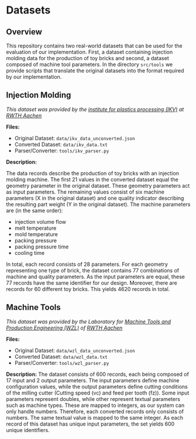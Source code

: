 # Datasets

## Overview

This repository contains two real-world datasets that can be used for the evaluation of our implementation.
First, a dataset containing injection molding data for the production of toy bricks and second, a dataset composed of machine tool parameters.
In the directory `src/tools` we provide scripts that translate the original datasets into the format required by our implementation.

## Injection Molding

*This dataset was provided by the [institute for plastics processing (IKV)](https://www.ikv-aachen.de/) at [RWTH Aachen](https://www.rwth-aachen.de/)*

**Files:**

- Original Dataset: `data/ikv_data_unconverted.json`
- Converted Dataset: `data/ikv_data.txt`
- Parser/Converter: `tools/ikv_parser.py`

**Description:**

The data records describe the production of toy bricks with an injection molding machine.
The first 21 values in the converted dataset equal the geometry parameter in the original dataset.
These geometry parameters act as input parameters.
The remaining values consist of six machine parameters (X in the original dataset) and one quality indicator describing the resulting part weight (Y in the original dataset).
The machine parameters are (in the same order):

- injection volume flow
- melt temperature
- mold temperature
- packing pressure
- packing pressure time
- cooling time

In total, each record consists of 28 parameters.
For each geometry representing one type of brick, the dataset contains 77 combinations of machine and quality parameters.
As the input parameters are equal, these 77 records have the same identifier for our design.
Moreover, there are records for 60 different toy bricks.
This yields 4620 records in total.


## Machine Tools

*This dataset was provided by the Laboratory for [Machine Tools and Production Engineering (WZL)](https://www.wzl.rwth-aachen.de/) of [RWTH Aachen](https://www.rwth-aachen.de/)*

**Files:**

- Original Dataset: `data/wzl_data_unconverted.json`
- Converted Dataset: `data/wzl_data.txt`
- Parser/Converter: `tools/wzl_parser.py`

**Description:**
The dataset consists of 600 records, each being composed of 17 input and 2 output parameters.
The input parameters define machine configuration values, while the output parameters define cutting conditions of the milling cutter (Cutting speed (vc) and feed per tooth (fz)).
Some input parameters represent doubles, while other represent textual parameters such as machine types.
These are mapped to integers, as our system can only handle numbers.
Therefore, each converted records only consists of numbers.
The same textual value is mapped to the same integer.
As each record of this dataset has unique input parameters, the set yields 600 unique identifiers.


